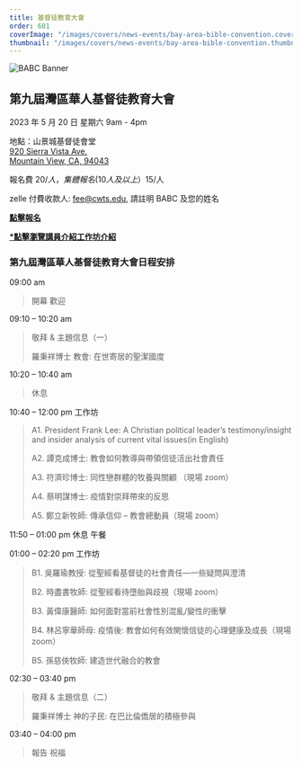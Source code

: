 ```yaml
---
title: 基督徒教育大會
order: 601
coverImage: "/images/covers/news-events/bay-area-bible-convention.cover.jpg"
thumbnail: "/images/covers/news-events/bay-area-bible-convention.thumbnail.jpg"
---
```


<div class="text-center">

![BABC Banner](/images/babc/BABC2023-banner.png)

## 第九屆灣區華人基督徒教育大會

2023 年 5 月 20 日 星期六 9am - 4pm

地點：山景城基督徒會堂\
[920 Sierra Vista Ave.\
Mountain View, CA, 94043](https://goo.gl/maps/s2Z9Eo7FehDCVLos7)

報名費 $20/人，集體報名(10 人及以上）$15/人

zelle 付費收款人: fee@cwts.edu, 請註明 BABC 及您的姓名

[**點擊報名**](https://www.jotform.com/build/230675779577173)

[**\*點擊瀏覽講員介紹工作坊介紹**](/docs/babc/點擊瀏覽講員介紹工作坊介紹.pdf)

</div>

### 第九屆灣區華人基督徒教育大會日程安排

09:00 am

> 開幕 歡迎

09:10 – 10:20 am

> 敬拜 & 主題信息（一）
>
> 羅秉祥博士 教會: 在世寄居的聖潔國度

10:20 – 10:40 am

> 休息

10:40 – 12:00 pm 工作坊

> A1. President Frank Lee: A Christian political leader’s testimony/insight and insider analysis of current vital issues(in English)
>
> A2. 譚克成博士: 教會如何教導與帶領信徒活出社會責任
>
> A3. 符濟珍博士: 同性戀群體的牧養與關顧 （現場 zoom）
>
> A4. 蔡明謀博士: 疫情對崇拜帶來的反思
>
> A5. 鄭立新牧師: 傳承信仰 – 教會總動員（現場 zoom）

11:50 – 01:00 pm 休息 午餐

01:00 – 02:20 pm 工作坊

> B1. 吳羅瑜教授: 從聖經看基督徒的社會責任—一些疑問與澄清
>
> B2. 時盡書牧師: 從聖經看待墮胎與歧視（現場 zoom）
>
> B3. 黃偉康醫師: 如何面對當前社會性別混亂/變性的衝擊
>
> B4. 林呂寧華師母: 疫情後: 教會如何有效関懷信徒的心理健康及成長（現場 zoom）
>
> B5. 孫慈俠牧師: 建造世代融合的教會

02:30 – 03:40 pm

> 敬拜 & 主題信息（二）
>
> 羅秉祥博士 神的子民: 在巴比倫僑居的積極參與

03:40 – 04:00 pm

> 報告 祝福
